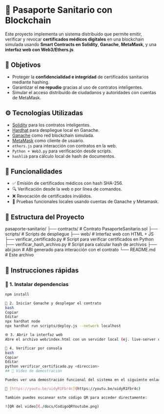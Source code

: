 # 🧬 Pasaporte Sanitario con Blockchain

Este proyecto implementa un sistema distribuido que permite emitir, verificar y revocar **certificados médicos digitales** en una blockchain simulada usando **Smart Contracts en Solidity**, **Ganache**, **MetaMask**, y una **interfaz web con Web3/Ethers.js**.

## 📌 Objetivos

- Proteger la **confidencialidad e integridad** de certificados sanitarios mediante hashing.
- Garantizar el **no repudio** gracias al uso de contratos inteligentes.
- Simular el acceso distribuido de ciudadanos y autoridades con cuentas de MetaMask.

## ⚙️ Tecnologías Utilizadas

- [Solidity](https://soliditylang.org/) para los contratos inteligentes.
- [Hardhat](https://hardhat.org/) para despliegue local en Ganache.
- [Ganache](https://trufflesuite.com/ganache/) como red blockchain simulada.
- [MetaMask](https://metamask.io/) como cliente de usuario.
- `ethers.js` para interacción con contratos en la web.
- `Python + Web3.py` para verificación desde scripts.
- `hashlib` para cálculo local de hash de documentos.

## 🚀 Funcionalidades

- ✅ Emisión de certificados médicos con hash SHA-256.
- 🔍 Verificación desde la web o por línea de comandos.
- ❌ Revocación de certificados inválidos.
- 🧪 Pruebas funcionales locales usando cuentas de Ganache y Metamask.

## 📂 Estructura del Proyecto
pasaporte-sanitario/
├── contracts/ # Contrato PasaporteSanitario.sol
├── scripts/ # Scripts de despliegue
├── web/ # Interfaz web con HTML + JS
├── verificar_certificado.py # Script para verificar certificados en Python
├── verificar_hash_archivo.py # Script para calcular hash de archivos
├── abi.json # ABI generado para interacción con el contrato
└── README.md # Este archivo


## 🧪 Instrucciones rápidas

### 🔧 1. Instalar dependencias

```bash
npm install

🚀 2. Iniciar Ganache y desplegar el contrato
bash
Copiar
Editar
npx hardhat node
npx hardhat run scripts/deploy.js --network localhost

🌐 3. Abrir la interfaz web
Abre el archivo web/index.html con un servidor local (ej. live-server o python3 -m http.server).

🧪 4. Verificar por consola
bash
Copiar
Editar
python verificar_certificado.py <direccion>
## 🎥 Video de demostración

Puedes ver una demostración funcional del sistema en el siguiente enlace:

🔗 [https://youtu.be/uidyR1Fbr4c](https://youtu.be/uidyR1Fbr4c)

También puedes escanear este código QR para acceder directamente:

![QR del video](./docs/CodigoQRYoutube.png)

